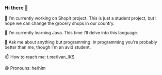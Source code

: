 ### Hi there 👋
🔭 I’m currently working on ShopIt project. This is just a student project, but I hope we can change the grocery shops in our country. 

🌱 I’m currently learning Java. This time I'll delve into this language.

💬 Ask me about anything but programming: in programming you're probably better than me, though I'm an avid student.

📫 How to reach me: t.me/Ivan_IKS

😄 Pronouns: he/him

<!--
**IvanSynenko/IvanSynenko** is a ✨ _special_ ✨ repository because its `README.md` (this file) appears on your GitHub profile.


-->
